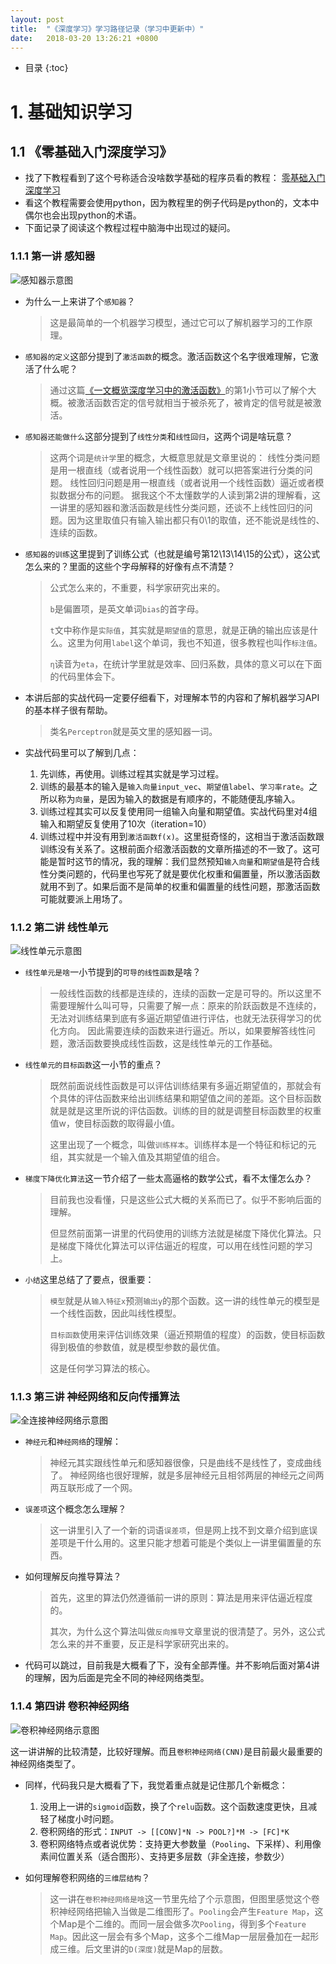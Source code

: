 ```yaml
---
layout: post
title:  "《深度学习》学习路径记录（学习中更新中）"
date:   2018-03-20 13:26:21 +0800
---
```


* 目录
{:toc}

# 1. 基础知识学习

## 1.1 《零基础入门深度学习》

* 找了下教程看到了这个号称适合没啥数学基础的程序员看的教程： [零基础入门深度学习](https://www.zybuluo.com/hanbingtao/note/433855)
* 看这个教程需要会使用python，因为教程里的例子代码是python的，文本中偶尔也会出现python的术语。
* 下面记录了阅读这个教程过程中脑海中出现过的疑问。

### 1.1.1 第一讲 感知器

![感知器示意图](http://upload-images.jianshu.io/upload_images/2256672-801d65e79bfc3162.png)

* 为什么一上来讲了个`感知器`？
  > 这是最简单的一个机器学习模型，通过它可以了解机器学习的工作原理。

* `感知器的定义`这部分提到了`激活函数`的概念。激活函数这个名字很难理解，它激活了什么呢？
  >通过这篇[《一文概览深度学习中的激活函数》](https://www.jiqizhixin.com/articles/2017-11-02-26)的第1小节可以了解个大概。被激活函数否定的信号就相当于被杀死了，被肯定的信号就是被激活。

* `感知器还能做什么`这部分提到了`线性分类`和`线性回归`，这两个词是啥玩意？

  > 这两个词是`统计学`里的概念，大概意思就是文章里说的：
  >   线性分类问题是用一根直线（或者说用一个线性函数）就可以把答案进行分类的问题。
  >   线性回归问题是用一根直线（或者说用一个线性函数）逼近或者模拟数据分布的问题。
  > 据我这个不太懂数学的人读到第2讲的理解看，这一讲里的感知器和激活函数是线性分类问题，还谈不上线性回归的问题。因为这里取值只有输入输出都只有0\1的取值，还不能说是线性的、连续的函数。

* `感知器的训练`这里提到了训练公式（也就是编号第12\13\14\15的公式），这公式怎么来的？里面的这些个字母解释的好像有点不清楚？

  > 公式怎么来的，不重要，科学家研究出来的。
  >
  > `b`是偏置项，是英文单词`bias`的首字母。
  >
  > `t`文中称作是`实际值`，其实就是`期望值`的意思，就是正确的输出应该是什么。这里为何用`label`这个单词，我也不知道，很多教程也叫作`标注值`。
  >
  > `η`读音为`eta`，在统计学里就是效率、回归系数，具体的意义可以在下面的代码里体会下。

* 本讲后部的实战代码一定要仔细看下，对理解本节的内容和了解机器学习API的基本样子很有帮助。
  > 类名`Perceptron`就是英文里的感知器一词。

* 实战代码里可以了解到几点：

  1. 先训练，再使用。训练过程其实就是学习过程。
  2. 训练的最基本的输入是`输入向量input_vec`、`期望值label`、`学习率rate`。之所以称为`向量`，是因为输入的数据是有顺序的，不能随便乱序输入。
  3. 训练过程其实可以反复使用同一组输入向量和期望值。实战代码里对4组输入和期望反复使用了10次（iteration=10）
  4. 训练过程中并没有用到`激活函数f(x)`。这里挺奇怪的，这相当于激活函数跟训练没有关系了。这根前面介绍激活函数的文章所描述的不一致了。这可能是暂时这节的情况，我的理解：我们显然预知`输入向量`和`期望值`是符合线性分类问题的，代码里也写死了就是要优化权重和偏置量，所以激活函数就用不到了。如果后面不是简单的权重和偏置量的线性问题，那激活函数可能就要派上用场了。

### 1.1.2 第二讲 线性单元

![线性单元示意图](http://upload-images.jianshu.io/upload_images/2256672-f57602e423d739ee.png?imageMogr2/auto-orient/strip%7CimageView2/2/w/1240)

* `线性单元是啥`一小节提到的`可导的线性函数`是啥？
  > 一般线性函数的线都是连续的，连续的函数一定是可导的。所以这里不需要理解什么叫可导，只需要了解一点：原来的阶跃函数是不连续的，无法对训练结果到底有多逼近期望值进行评估，也就无法获得学习的优化方向。
  > 因此需要连续的函数来进行逼近。所以，如果要解答线性问题，激活函数要换成线性函数，这是线性单元的工作基础。

* `线性单元的目标函数`这一小节的重点？

  > 既然前面说线性函数是可以评估训练结果有多逼近期望值的，那就会有个具体的评估函数来给出训练结果和期望值之间的差距。这个目标函数就是就是这里所说的评估函数。训练的目的就是调整目标函数里的权重值w，使目标函数的取得最小值。
  >
  > 这里出现了一个概念，叫做`训练样本`。训练样本是一个特征和标记的元组，其实就是一个输入值及其期望值的组合。

* `梯度下降优化算法`这一节介绍了一些太高逼格的数学公式，看不太懂怎么办？

  > 目前我也没看懂，只是这些公式大概的关系而已了。似乎不影响后面的理解。
  >
  > 但显然前面第一讲里的代码使用的训练方法就是梯度下降优化算法。只是梯度下降优化算法可以评估逼近的程度，可以用在线性问题的学习上。

* `小结`这里总结了了要点，很重要：

  > `模型`就是从`输入特征x`预测`输出y`的那个函数。这一讲的线性单元的模型是一个线性函数，因此叫线性模型。
  >
  > `目标函数`使用来评估训练效果（逼近预期值的程度）的函数，使目标函数得到极值的参数值，就是模型参数的最优值。
  >
  > 这是任何学习算法的核心。

### 1.1.3 第三讲 神经网络和反向传播算法

![全连接神经网络示意图](http://upload-images.jianshu.io/upload_images/2256672-92111b104ce0d571.jpeg)

* `神经元`和`神经网络`的理解：
  > 神经元其实跟线性单元和感知器很像，只是曲线不是线性了，变成曲线了。
  > 神经网络也很好理解，就是多层神经元且相邻两层的神经元之间两两互联形成了一个网。

* `误差项`这个概念怎么理解？
  > 这一讲里引入了一个新的词语`误差项`，但是网上找不到文章介绍到底误差项是干什么用的。这里只能才想着可能是个类似上一讲里偏置量的东西。

* 如何理解反向推导算法？

  > 首先，这里的算法仍然遵循前一讲的原则：算法是用来评估逼近程度的。
  >
  > 其次，为什么这个算法叫做`反向推导`文章里说的很清楚了。另外，这公式怎么来的并不重要，反正是科学家研究出来的。

* 代码可以跳过，目前我是大概看了下，没有全部弄懂。并不影响后面对第4讲的理解，因为后面是完全不同的神经网络类型。

### 1.1.4 第四讲 卷积神经网络

![卷积神经网络示意图](http://upload-images.jianshu.io/upload_images/2256672-a36210f89c7164a7.png)

这一讲讲解的比较清楚，比较好理解。而且`卷积神经网络(CNN)`是目前最火最重要的神经网络类型了。

* 同样，代码我只是大概看了下，我觉着重点就是记住那几个新概念：

  1. 没用上一讲的`sigmoid`函数，换了个`relu`函数。这个函数速度更快，且减轻了梯度小时问题。
  2. 卷积网络的形式：`INPUT -> [[CONV]*N -> POOL?]*M -> [FC]*K`
  3. 卷积网络特点或者说优势：支持更大参数量（`Pooling`、下采样）、利用像素间位置关系（适合图形）、支持更多层数（非全连接，参数少）

* 如何理解卷积网络的`三维层结构`？

  > 这一讲在`卷积神经网络是啥`这一节里先给了个示意图，但图里感觉这个卷积神经网络把输入当做是二维图形了。`Pooling`会产生`Feature Map`，这个Map是个二维的。而同一层会做多次`Pooling`，得到多个`Feature Map`。因此这一层会有多个Map，这多个二维Map一层层叠加在一起形成三维。后文里讲的`D(深度)`就是Map的层数。


